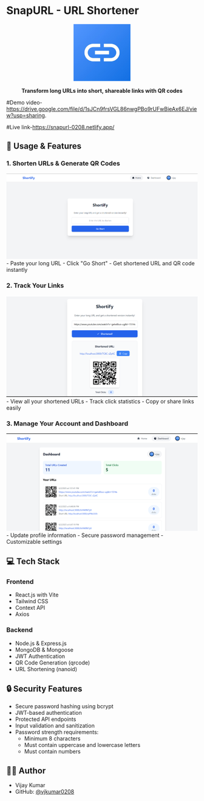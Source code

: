 # SnapURL - URL Shortener

<div align="center">
  <img src="frontend/public/logo.jpg" alt="SnapURL Logo" width="150"/>
  <p><strong>Transform long URLs into short, shareable links with QR codes</strong></p>
</div>

#Demo video-https://drive.google.com/file/d/1sJCn9frsVGL86nwgPBo9rUFwBieAx6EJ/view?usp=sharing.

#Live link-https://snapurl-0208.netlify.app/

## 🎯 Usage & Features

### 1. Shorten URLs & Generate QR Codes
<img src="frontend/public/Screenshot 2025-06-02 192109.png" alt="URL Shortening" width="800"/>
- Paste your long URL
- Click "Go Short"
- Get shortened URL and QR code instantly

### 2. Track Your Links
<img src="frontend/public/Screenshot 2025-06-02 192155.png" alt="Dashboard View" width="800"/>
- View all your shortened URLs
- Track click statistics
- Copy or share links easily

### 3. Manage Your Account and Dashboard
<img src="frontend/public/Screenshot 2025-06-02 192210.png" alt="Profile Management" width="800"/>
- Update profile information
- Secure password management
- Customizable settings

## 💻 Tech Stack

### Frontend
- React.js with Vite
- Tailwind CSS
- Context API
- Axios

### Backend
- Node.js & Express.js
- MongoDB & Mongoose
- JWT Authentication
- QR Code Generation (qrcode)
- URL Shortening (nanoid)



## 🔒 Security Features

- Secure password hashing using bcrypt
- JWT-based authentication
- Protected API endpoints
- Input validation and sanitization
- Password strength requirements:
  - Minimum 8 characters
  - Must contain uppercase and lowercase letters
  - Must contain numbers


## 👨‍💻 Author

- Vijay Kumar
- GitHub: [@vjkumar0208](https://github.com/vjkumar0208)


